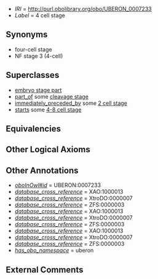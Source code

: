  * *IRI* = http://purl.obolibrary.org/obo/UBERON_0007233
 * *Label* = 4 cell stage

## Synonyms

 * four-cell stage
 * NF stage 3 (4-cell)

## Superclasses

 * [embryo stage part](../../UBERON/67/UBERON_0000067.md)
 * [part_of](../../BFO/50/BFO_0000050.md) some [cleavage stage](../../UBERON/07/UBERON_0000107.md)
 * [immediately_preceded_by](../../RO/87/RO_0002087.md) some [2 cell stage](../../UBERON/32/UBERON_0007232.md)
 * [starts](../../RO/24/RO_0002224.md) some [4-8 cell stage](../../UBERON/34/UBERON_0007234.md)

## Equivalencies


## Other Logical Axioms


## Other Annotations

 * *[oboInOwl#id](../../id/oboInOwl#id.md)* = UBERON:0007233
 * *[database_cross_reference](../../ef/oboInOwl#hasDbXref.md)* = XAO:1000013
 * *[database_cross_reference](../../ef/oboInOwl#hasDbXref.md)* = XtroDO:0000007
 * *[database_cross_reference](../../ef/oboInOwl#hasDbXref.md)* = ZFS:0000003
 * *[database_cross_reference](../../ef/oboInOwl#hasDbXref.md)* = XAO:1000013
 * *[database_cross_reference](../../ef/oboInOwl#hasDbXref.md)* = XtroDO:0000007
 * *[database_cross_reference](../../ef/oboInOwl#hasDbXref.md)* = ZFS:0000003
 * *[database_cross_reference](../../ef/oboInOwl#hasDbXref.md)* = XAO:1000013
 * *[database_cross_reference](../../ef/oboInOwl#hasDbXref.md)* = XtroDO:0000007
 * *[database_cross_reference](../../ef/oboInOwl#hasDbXref.md)* = ZFS:0000003
 * *[has_obo_namespace](../../ce/oboInOwl#hasOBONamespace.md)* = uberon

## External Comments

